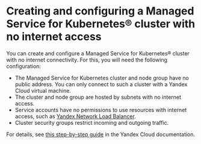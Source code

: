 # Creating and configuring a Managed Service for Kubernetes® cluster with no internet access

You can create and configure a Managed Service for Kubernetes® cluster with no internet connectivity. For this, you will need the following configuration:

* The Managed Service for Kubernetes cluster and node group have no public address. You can only connect to such a cluster with a Yandex Cloud virtual machine.
* The cluster and node group are hosted by subnets with no internet access.
* Service accounts have no permissions to use resources with internet access, such as [Yandex Network Load Balancer](https://yandex.cloud/docs/network-load-balancer/).
* Cluster security groups restrict incoming and outgoing traffic.

For details, see [this step-by-step guide](https://yandex.cloud/docs/managed-kubernetes/tutorials/k8s-cluster-with-no-internet) in the Yandex Cloud documentation.
